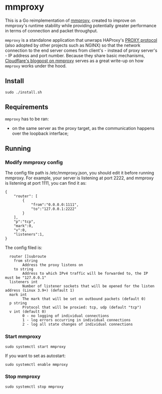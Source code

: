 # mmproxy

This is a Go reimplementation of [mmproxy](https://github.com/cloudflare/mmproxy), created to improve on mmproxy's runtime stability while providing potentially greater performance in terms of connection and packet throughput.

`mmproxy` is a standalone application that unwraps HAProxy's [PROXY protocol](http://www.haproxy.org/download/1.8/doc/proxy-protocol.txt) (also adopted by other projects such as NGINX) so that the network connection to the end server comes from client's - instead of proxy server's - IP address and port number.
Because they share basic mechanisms, [Cloudflare's blogpost on mmproxy](https://blog.cloudflare.com/mmproxy-creative-way-of-preserving-client-ips-in-spectrum/) serves as a great write-up on how `mmproxy` works under the hood.

## Install

```shell
sudo ./install.sh
```

## Requirements

`mmproxy` has to be ran:

- on the same server as the proxy target, as the communication happens over the loopback interface;

## Running

### Modify mmproxy config

The config file path is /etc/mmproxy.json, you should edit it before running mmproxy.
For example, your server is listening at port 2222, and mmproxy is listening at port 1111, you can find it as:
```
{
    "router": [
        {
            "from":"0.0.0.0:1111",
            "to":"127.0.0.1:2222"
        }
    ],
    "p":"tcp",
    "mark":0,
    "v":0,
    "listeners":1,
}
```

The config filed is:
```
  router []subroute
    from string
        Address the proxy listens on
    to string
        Address to which IPv4 traffic will be forwarded to, the IP must be "127.0.0.1"
  listeners int
    	Number of listener sockets that will be opened for the listen address (Linux 3.9+) (default 1)
  mark int
    	The mark that will be set on outbound packets (default 0)
  p string
    	Protocol that will be proxied: tcp, udp (default "tcp")
  v int (default 0)
    	0 - no logging of individual connections
    	1 - log errors occurring in individual connections
    	2 - log all state changes of individual connections
```

### Start mmproxy

```
sudo systemctl start mmproxy
```

If you want to set as autostart:
```
sudo systemctl enable mmproxy
```

### Stop mmproxy

```
sudo systemctl stop mmproxy
```